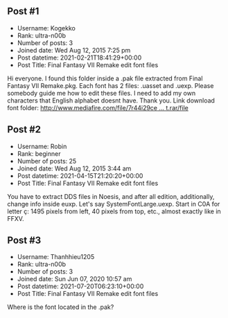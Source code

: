 ## Post #1
- Username: Kogekko
- Rank: ultra-n00b
- Number of posts: 3
- Joined date: Wed Aug 12, 2015 7:25 pm
- Post datetime: 2021-02-21T18:41:29+00:00
- Post Title: Final Fantasy VII Remake edit font files

Hi everyone. I found this folder inside a .pak file extracted from Final Fantasy VII Remake.pkg. Each font has 2 files: .uasset and .uexp. Please somebody guide me how to edit these files. I need to add my own characters that English alphabet doesnt have. Thank you.
Link download font folder: [http://www.mediafire.com/file/7r44i29ce ... t.rar/file](http://www.mediafire.com/file/7r44i29cepwq1pe/Font.rar/file)
## Post #2
- Username: Robin
- Rank: beginner
- Number of posts: 25
- Joined date: Wed Aug 12, 2015 3:44 am
- Post datetime: 2021-04-15T21:20:20+00:00
- Post Title: Final Fantasy VII Remake edit font files

You have to extract DDS files in Noesis, and after all edition, additionally, change info inside euxp. Let's say SystemFontLarge.uexp. Start in C0A for letter ç: 1495 pixels from left, 40 pixels from top, etc., almost exactly like in FFXV.
## Post #3
- Username: Thanhhieu1205
- Rank: ultra-n00b
- Number of posts: 3
- Joined date: Sun Jun 07, 2020 10:57 am
- Post datetime: 2021-07-20T06:23:10+00:00
- Post Title: Final Fantasy VII Remake edit font files

Where is the font located in the .pak?
